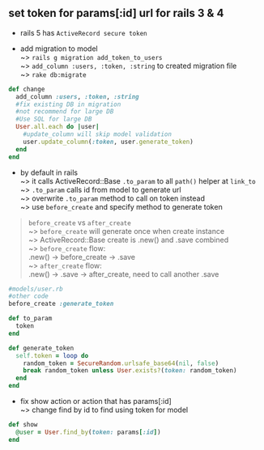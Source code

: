 ## set token for params[:id] url for rails 3 & 4
* rails 5 has `ActiveRecord secure token`  

* add migration to model  
~> `rails g migration add_token_to_users`  
~> `add_column :users, :token, :string`  to created migration file  
~> `rake db:migrate`  
```ruby
def change
  add_column :users, :token, :string
  #fix existing DB in migration  
  #not recommend for large DB
  #Use SQL for large DB
  User.all.each do |user|
    #update_column will skip model validation
    user.update_column(:token, user.generate_token)
  end
end
```

* by default in rails  
~> it calls ActiveRecord::Base `.to_param` to all `path()` helper at `link_to`  
~> `.to_param` calls id from model to generate url   
~> overwrite `.to_param` method to call on token instead  
~> use `before_create` and specify method to generate token  

> `before_create` vs `after_create`  
~> `before_create` will generate once when create instance    
~> ActiveRecord::Base create is .new() and .save combined  
~> `before_create` flow:  
.new() -> before_create -> .save  
~> `after_create` flow:  
.new() -> .save -> after_create, need to call another .save  

```ruby
#models/user.rb
#other code
before_create :generate_token

def to_param
  token
end

def generate_token
  self.token = loop do
    random_token = SecureRandom.urlsafe_base64(nil, false)
    break random_token unless User.exists?(token: random_token)
  end
end
```

* fix show action or action that has params[:id]  
~> change find by id to find using token for model
```ruby
def show
  @user = User.find_by(token: params[:id])
end
```